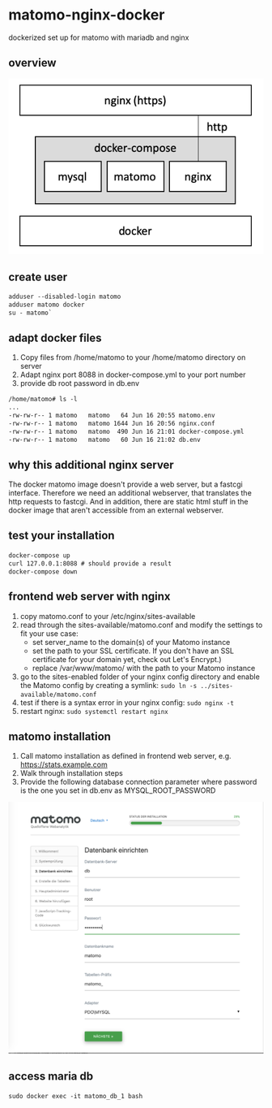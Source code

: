 # matomo-nginx-docker
dockerized set up for matomo with mariadb and nginx

## overview
![alt overview](overview.png "overview")

## create user
```
adduser --disabled-login matomo
adduser matomo docker
su - matomo`
```
## adapt docker files

1. Copy files from /home/matomo to your /home/matomo directory on server
2. Adapt nginx port 8088 in docker-compose.yml to your port number
3. provide db root password in db.env

```
/home/matomo# ls -l
...
-rw-rw-r-- 1 matomo   matomo   64 Jun 16 20:55 matomo.env
-rw-rw-r-- 1 matomo   matomo 1644 Jun 16 20:56 nginx.conf
-rw-rw-r-- 1 matomo   matomo  490 Jun 16 21:01 docker-compose.yml
-rw-rw-r-- 1 matomo   matomo   60 Jun 16 21:02 db.env
```

## why this additional nginx server
The docker matomo image doesn't provide a web server, but a fastcgi interface. Therefore we need 
an additional webserver, that translates the http requests to fastcgi. And in addition, there are
static html stuff in the docker image that aren't accessible from an external webserver.

## test your installation

```
docker-compose up
curl 127.0.0.1:8088 # should provide a result
docker-compose down
```

## frontend web server with nginx

1. copy matomo.conf to your /etc/nginx/sites-available
2. read through the sites-available/matomo.conf and modify the settings to fit your use case:
   * set server_name to the domain(s) of your Matomo instance
   * set the path to your SSL certificate. If you don't have an SSL certificate for your domain yet, check out Let's Encrypt.)
   * replace /var/www/matomo/ with the path to your Matomo instance
3. go to the sites-enabled folder of your nginx config directory
   and enable the Matomo config by creating a symlink: ```sudo ln -s ../sites-available/matomo.conf```
4. test if there is a syntax error in your nginx config: ```sudo nginx -t```
5. restart nginx: ```sudo systemctl restart nginx```
   
## matomo installation

1. Call matomo installation as defined in frontend web server, e.g. https://stats.example.com
2. Walk through installation steps
3. Provide the following database connection parameter where password is the one you set in db.env as MYSQL_ROOT_PASSWORD

![alt matomo installation](matomo_installation.png "matomo installation")

## access maria db
````
sudo docker exec -it matomo_db_1 bash
````

